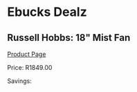 
# Ebucks Dealz
## Russell Hobbs: 18" Mist Fan
[Product Page](https://www.ebucks.com/web/shop/productSelected.do?prodId=339824209&catId=704982758)

Price: R1849.00

Savings: 


	